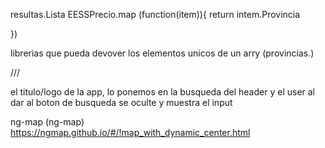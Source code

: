 resultas.Lista EESSPrecio.map (function(item)){
return intem.Provincia    

})

librerias que pueda devover los elementos unicos de un arry (provincias.)

///

el titulo/logo de la app, lo ponemos en la busqueda del header y el user al dar al boton de busqueda se oculte y muestra el input 


ng-map (ng-map)
https://ngmap.github.io/#/!map_with_dynamic_center.html

